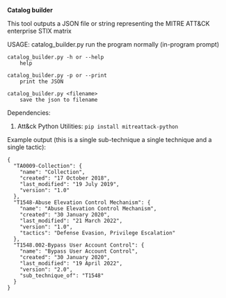 **Catalog builder**

This tool outputs a JSON file or string representing the MITRE ATT&CK enterprise STIX matrix

USAGE:
    catalog_builder.py
        run the program normally (in-program prompt)

    catalog_builder.py -h or --help
        help

    catalog_builder.py -p or --print
        print the JSON

    catalog_builder.py <filename>
        save the json to filename

Dependencies:
1) Att&ck Python Utilities: `pip install mitreattack-python`

Example output (this is a single sub-technique a single technique and a single tactic):

```
{
  "TA0009-Collection": {
    "name": "Collection",
    "created": "17 October 2018",
    "last_modified": "19 July 2019",
    "version": "1.0"
  },
  "T1548-Abuse Elevation Control Mechanism": {
    "name": "Abuse Elevation Control Mechanism",
    "created": "30 January 2020",
    "last_modified": "21 March 2022",
    "version": "1.0",
    "tactics": "Defense Evasion, Privilege Escalation"
  },
  "T1548.002-Bypass User Account Control": {
    "name": "Bypass User Account Control",
    "created": "30 January 2020",
    "last_modified": "19 April 2022",
    "version": "2.0",
    "sub_technique_of": "T1548"
  }
}
```
